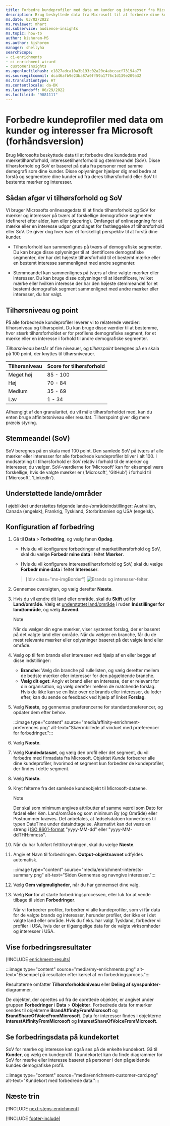 ```yaml
---
title: Forbedre kundeprofiler med data om kunder og interesser fra Microsoft (forhåndsversion)
description: Brug beskyttede data fra Microsoft til at forbedre dine kundedata med tilhørsforhold og stemmeandel.
ms.date: 03/02/2022
ms.reviewer: mhart
ms.subservice: audience-insights
ms.topic: how-to
author: kishorem-MS
ms.author: kishorem
manager: shellyha
searchScope:
- ci-enrichments
- ci-enrichment-wizard
- customerInsights
ms.openlocfilehash: e1827adca10a3b193c02a20c4abccacf73194a77
ms.sourcegitcommit: dca46afb9e23ba87a0ff59a1776c1d139e209a32
ms.translationtype: HT
ms.contentlocale: da-DK
ms.lasthandoff: 06/29/2022
ms.locfileid: "9081111"
---
```

# <a name="enrich-customer-profiles-with-brands-and-interests-data-from-microsoft-preview"></a>Forbedre kundeprofiler med data om kunder og interesser fra Microsoft (forhåndsversion)

Brug Microsofts beskyttede data til at forbedre dine kundedata med mærketilhørsforhold, interessetilhørsforhold og stemmeandel (SoV). Disse tilhørsforhold og SoV er baseret på data fra personer med samme demografi som dine kunder. Disse oplysninger hjælper dig med bedre at forstå og segmentere dine kunder ud fra deres tilhørsforhold eller SoV til bestemte mærker og interesser.

## <a name="how-we-determine-affinities-and-sov"></a>Sådan afgør vi tilhørsforhold og SoV

Vi bruger Microsofts onlinesøgedata til at finde tilhørsforhold og SoV for mærker og interesser på tværs af forskellige demografiske segmenter (defineret efter alder, køn eller placering). Omfanget af onlinesøgning for et mærke eller en interesse udgør grundlaget for fastlæggelse af tilhørsforhold eller SoV. De giver dog hver især et forskelligt perspektiv til at forstå dine kunder.

- Tilhørsforhold kan sammenlignes på tværs af demografiske segmenter. Du kan bruge disse oplysninger til at identificere demografiske segmenter, der har det højeste tilhørsforhold til et bestemt mærke eller en bestemt interesse sammenlignet med andre segmenter.

- Stemmeandel kan sammenlignes på tværs af dine valgte mærker eller interesser. Du kan bruge disse oplysninger til at identificere, hvilket mærke eller hvilken interesse der har den højeste stemmeandel for et bestemt demografisk segment sammenlignet med andre mærker eller interesser, du har valgt.

## <a name="affinity-level-and-score"></a>Tilhørsniveau og point

På alle forbedrede kundeprofiler leverer vi to relaterede værdier: tilhørsniveau og tilhørspoint. Du kan bruge disse værdier til at bestemme, hvor stærk tilhørsforholdet er for profilens demografiske segment, for et mærke eller en interesse i forhold til andre demografiske segmenter.

*Tilhørsniveau* består af fire niveauer, og *tilhørspoint* beregnes på en skala på 100 point, der knyttes til tilhørsniveauer.

|Tilhørsniveau |Score for tilhørsforhold  |
|---------|---------|
|Meget høj     | 85 - 100       |
|Høj     | 70 - 84        |
|Medium     | 35 - 69        |
|Lav     | 1 - 34        |

Afhængigt af den granularitet, du vil måle tilhørsforholdet med, kan du enten bruge affinitetsniveau eller resultat. Tilhørspoint giver dig mere præcis styring.

## <a name="share-of-voice-sov"></a>Stemmeandel (SoV)

SoV beregnes på en skala med 100 point. Den samlede SoV på tværs af alle mærker eller interesser for alle forbedrede kundeprofiler bliver i alt 100. I modsætning til tilhørsforhold er SoV relativ i forhold til de mærker og interesser, du vælger. SoV-værdierne for 'Microsoft' kan for eksempel være forskellige, hvis de valgte mærker er ('Microsoft', 'GitHub') i forhold til ('Microsoft', 'LinkedIn').

## <a name="supported-countriesregions"></a>Understøttede lande/områder

I øjeblikket understøttes følgende lande-/områdeindstillinger: Australien, Canada (engelsk), Frankrig, Tyskland, Storbritannien og USA (engelsk).

## <a name="configure-the-enrichment"></a>Konfiguration af forbedring

1. Gå til **Data** > **Forbedring**, og vælg fanen **Opdag**.

   - Hvis du vil konfigurere forbedringer af mærketilhørsforhold og SoV, skal du vælge **Forbedr mine data** i feltet **Mærker**.

   - Hvis du vil konfigurere interessetilhørsforhold og SoV, skal du vælge **Forbedr mine data** i feltet **Interesser**.

   > [!div class="mx-imgBorder"]
   > ![Brands og interesser-felter.](media/BrandsInterest-tile-Hub.png "Brands og interesse-felter")

1. Gennemse oversigten, og vælg derefter **Næste**.

1. Hvis du vil ændre dit land eller område, skal du **Skift** ud for **Land/område**. Vælg et [understøttet land/område](#supported-countriesregions) i ruden **Indstillinger for land/område**, og vælg **Anvend**.

   > [!NOTE]
   > Når du vælger din egne mærker, viser systemet forslag, der er baseret på det valgte land eller område. Når du vælger en branche, får du de mest relevante mærker eller oplysninger baseret på det valgte land eller område.

1. Vælg op til fem brands eller interesser ved hjælp af en eller begge af disse indstillinger:

   - **Branche**: Vælg din branche på rullelisten, og vælg derefter mellem de bedste mærker eller interesser for den pågældende branche.
   - **Vælg dit eget**: Angiv et brand eller en interesse, der er relevant for din organisation, og vælg derefter mellem de matchende forslag. Hvis du ikke kan se en liste over de brands eller interesser, du leder efter, kan du sende os feedback ved hjælp af linket **Forslag**.

1. Vælg **Næste**, og gennemse præferencerne for standardpræferencer, og opdater dem efter behov.

   :::image type="content" source="media/affinity-enrichment-preferences.png" alt-text="Skærmbillede af vinduet med præferencer for forbedringer.":::

1. Vælg **Næste**.

1. Vælg **Kundedatasæt**, og vælg den profil eller det segment, du vil forbedre med firmadata fra Microsoft. Objektet *Kunde* forbedrer alle dine kundeprofiler, hvorimod et segment kun forbedrer de kundeprofiler, der findes i dette segment.

1. Vælg **Næste**.

1. Knyt felterne fra det samlede kundeobjekt til Microsoft-dataene.

   > [!NOTE]
   > Der skal som minimum angives attributter af samme værdi som Dato for fødsel eller Køn. Land/område og som minimum By (og Område) eller Postnummer kræves. Det anbefales, at fødselsdatoen konverteres til typen DateTime under dataindtagelse. Alternativt kan det være en streng i [ISO 8601-format](https://www.iso.org/iso-8601-date-and-time-format.html) "yyyy-MM-dd" eller "yyyy-MM-ddTHH:mm:ss".

1. Når du har fuldført felttilknytningen, skal du vælge **Næste**.

1. Angiv et Navn til forbedringen. **Output-objektnavnet** udfyldes automatisk.

   :::image type="content" source="media/enrichment-interests-summary.png" alt-text="Siden Gennemse og navngive interesser.":::

1. Vælg **Gem valgmuligheder**, når du har gennemset dine valg.

1. Vælg **Kør** for at starte forbedringsprocessen, eller luk for at vende tilbage til siden **Forbedringer**.

   Når vi forbedrer profiler, forbedrer vi alle kundeprofiler, som vi får data for de valgte brands og interesser, herunder profiler, der ikke er i det valgte land eller område. Hvis du f.eks. har valgt Tyskland, forbedrer vi profiler i USA, hvis der er tilgængelige data for de valgte virksomheder og interesser i USA.

## <a name="view-enrichment-results"></a>Vise forbedringsresultater

[!INCLUDE [enrichment-results](includes/enrichment-results.md)]

:::image type="content" source="media/my-enrichments.png" alt-text="Eksempel på resultater efter kørsel af en forbedringsproces.":::

Resultaterne omfatter **Tilhørsforholdsniveau** eller **Deling af synspunkter**-diagrammer.

De objekter, der oprettes ud fra de oprettede objekter, er angivet under gruppen **Forbedringer** i **Data** > **Objekter**. Forbedrede data for mærker sendes til objekterne **BrandAffinityFromMicrosoft** og **BrandShareOfVoiceFromMicrosoft**. Data for interesser findes i objekterne **InterestAffinityFromMicrosoft** og **InterestShareOfVoiceFromMicrosoft**.

## <a name="see-enrichment-data-on-the-customer-card"></a>Se forbedringsdata på kundekortet

SoV for mærke og interesse kan også ses på de enkelte kundekort. Gå til **Kunder**, og vælg en kundeprofil. I kundekortet kan du finde diagrammer for SoV for mærke eller interesse baseret på personer i den pågældende kundes demografiske profil.

:::image type="content" source="media/enrichment-customer-card.png" alt-text="Kundekort med forbedrede data.":::

## <a name="next-steps"></a>Næste trin

[!INCLUDE [next-steps-enrichment](includes/next-steps-enrichment.md)]


[!INCLUDE [footer-include](includes/footer-banner.md)]
